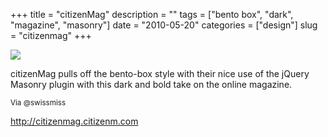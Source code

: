 +++
title = "citizenMag"
description = ""
tags = ["bento box", "dark", "magazine", "masonry"]
date = "2010-05-20"
categories = ["design"]
slug = "citizenmag"
+++


 

  <div id="screens-thumbs" class="clearfix">
    <div class="txt-center" id="design-submission"><a href="http://citizenmag.citizenm.com/"><img id='bluga-thumbnail-2384' class='bluga-thumbnail large' src='//media.konigi.com/bluga/
wt4bf5b265b6b1d_large.jpg'/></a></div>  
  </div>   
<p>citizenMag pulls off the bento-box style with their nice use of the jQuery Masonry plugin with this dark and bold take on the online magazine.</p>

<p><small>Via @swissmiss</small></p>

<p><a href="http://citizenmag.citizenm.com/">http://citizenmag.citizenm.com</a></p>




